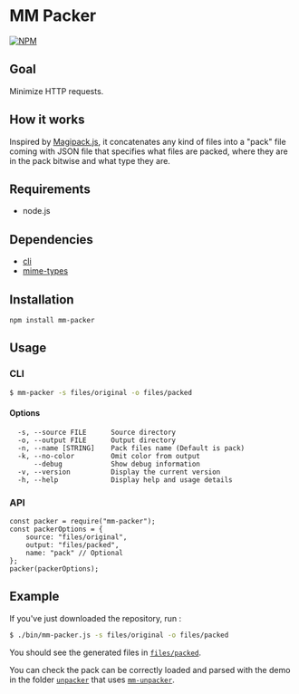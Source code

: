 # MM Packer
[![NPM](https://nodei.co/npm/mm-packer.png)](https://www.npmjs.com/package/mm-packer)

## Goal

Minimize HTTP requests.

## How it works

Inspired by [Magipack.js](https://github.com/keitakun/Magipack.js/tree/master), it concatenates any kind of files into a "pack" file coming with JSON file that specifies what files are packed, where they are in the pack bitwise and what type they are.

## Requirements

* node.js

## Dependencies

* [cli](https://www.npmjs.com/package/cli)
* [mime-types](https://www.npmjs.com/package/mime-types)

## Installation
`npm install mm-packer`

## Usage

### CLI

```sh
$ mm-packer -s files/original -o files/packed
```

#### Options

```
  -s, --source FILE      Source directory
  -o, --output FILE      Output directory
  -n, --name [STRING]    Pack files name (Default is pack)
  -k, --no-color         Omit color from output
      --debug            Show debug information
  -v, --version          Display the current version
  -h, --help             Display help and usage details
```

### API

```
const packer = require("mm-packer");
const packerOptions = {
	source: "files/original",
	output: "files/packed",
	name: "pack" // Optional
};
packer(packerOptions);
```

## Example

If you've just downloaded the repository, run :

```sh
$ ./bin/mm-packer.js -s files/original -o files/packed
```

You should see the generated files in [`files/packed`](https://github.com/MM56/mm-packer/tree/master/files/packed).

You can check the pack can be correctly loaded and parsed with the demo in the folder [`unpacker`](https://github.com/MM56/mm-packer/tree/master/unpacker) that uses [`mm-unpacker`](https://www.npmjs.com/package/mm-unpacker).